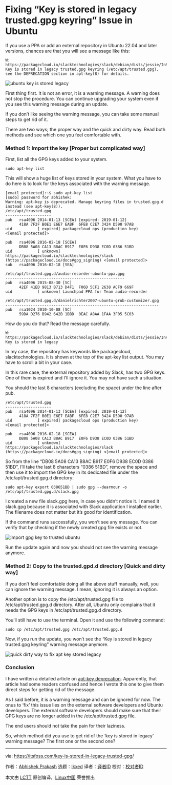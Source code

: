 [#]: subject: "Fixing “Key is stored in legacy trusted.gpg keyring” Issue in Ubuntu"
[#]: via: "https://itsfoss.com/key-is-stored-in-legacy-trusted-gpg/"
[#]: author: "Abhishek Prakash https://itsfoss.com/"
[#]: collector: "lkxed"
[#]: translator: "geekpi"
[#]: reviewer: " "
[#]: publisher: " "
[#]: url: " "

Fixing “Key is stored in legacy trusted.gpg keyring” Issue in Ubuntu
======

If you use a PPA or add an external repository in Ubuntu 22.04 and later versions, chances are that you will see a message like this:

```
W: https://packagecloud.io/slacktechnologies/slack/debian/dists/jessie/InRelease: Key is stored in legacy trusted.gpg keyring (/etc/apt/trusted.gpg), see the DEPRECATION section in apt-key(8) for details.
```

![ubuntu key is stored legacy][1]

First thing first. It is not an error, it is a warning message. A warning does not stop the procedure. You can continue upgrading your system even if you see this warning message during an update.

If you don’t like seeing the warning message, you can take some manual steps to get rid of it.

There are two ways; the proper way and the quick and dirty way. Read both methods and see which one you feel comfortable with.

### Method 1: Import the key [Proper but complicated way]

First, list all the GPG keys added to your system.

```
sudo apt-key list
```

This will show a huge list of keys stored in your system. What you have to do here is to look for the keys associated with the warning message.

```
[email protected]:~$ sudo apt-key list
[sudo] password for abhishek: 
Warning: apt-key is deprecated. Manage keyring files in trusted.gpg.d instead (see apt-key(8)).
/etc/apt/trusted.gpg
--------------------
pub   rsa4096 2014-01-13 [SCEA] [expired: 2019-01-12]
      418A 7F2F B0E1 E6E7 EABF  6FE8 C2E7 3424 D590 97AB
uid           [ expired] packagecloud ops (production key) <[email protected]>

pub   rsa4096 2016-02-18 [SCEA]
      DB08 5A08 CA13 B8AC B917  E0F6 D938 EC0D 0386 51BD
uid           [ unknown] https://packagecloud.io/slacktechnologies/slack (https://packagecloud.io/docs#gpg_signing) <[email protected]>
sub   rsa4096 2016-02-18 [SEA]

/etc/apt/trusted.gpg.d/audio-recorder-ubuntu-ppa.gpg
----------------------------------------------------
pub   rsa4096 2015-08-30 [SC]
      42EF 41ED 9813 B713 D4F1  F06D 5CF1 2638 ACF9 669F
uid           [ unknown] Launchpad PPA for Team audio-recorder

/etc/apt/trusted.gpg.d/danielrichter2007-ubuntu-grub-customizer.gpg
-------------------------------------------------------------------
pub   rsa1024 2010-10-08 [SC]
      59DA D276 B942 642B 1BBD  0EAC A8AA 1FAA 3F05 5C03
```

How do you do that? Read the message carefully. 

```
W: https://packagecloud.io/slacktechnologies/slack/debian/dists/jessie/InRelease: Key is stored in legacy
```

In my case, the repository has keywords like packagecloud, slacktechnologies. It is shown at the top of the apt-key list output. You may have to scroll a bit in your case.

In this rare case, the external repository added by Slack, has two GPG keys. One of them is expired and I’ll ignore it. You may not have such a situation.

You should the last 8 characters (excluding the space) under the line after pub.

```
/etc/apt/trusted.gpg
--------------------
pub   rsa4096 2014-01-13 [SCEA] [expired: 2019-01-12]
      418A 7F2F B0E1 E6E7 EABF  6FE8 C2E7 3424 D590 97AB
uid           [ expired] packagecloud ops (production key) <[email protected]>

pub   rsa4096 2016-02-18 [SCEA]
      DB08 5A08 CA13 B8AC B917  E0F6 D938 EC0D 0386 51BD
uid           [ unknown] https://packagecloud.io/slacktechnologies/slack (https://packagecloud.io/docs#gpg_signing) <[email protected]>
```

So from the line “DB08 5A08 CA13 B8AC B917 E0F6 D938 EC0D 0386 51BD”, I’ll take the last 8 characters “0386 51BD”, remove the space and then use it to import the GPG key in its dedicated file under the /etc/apt/trusted.gpg.d directory:

```
sudo apt-key export 038651BD | sudo gpg --dearmour -o /etc/apt/trusted.gpg.d/slack.gpg
```

I created a new file slack.gpg here, in case you didn’t notice it. I named it slack.gpg because it is associated with Slack application I installed earlier. The filename does not matter but it’s good for identification.

If the command runs successfully, you won’t see any message. You can verify that by checking if the newly created gpg file exists or not.

![import gpg key to trusted ubuntu][2]

Run the update again and now you should not see the warning message anymore.

### Method 2: Copy to the trusted.gpd.d directory [Quick and dirty way]

If you don’t feel comfortable doing all the above stuff manually, well, you can ignore the warning message. I mean, ignoring it is always an option.

Another option is to copy the /etc/apt/trusted.gpg file to /etc/apt/trusted.gpg.d directory. After all, Ubuntu only complains that it needs the GPG keys in /etc/apt/trusted.gpg.d directory.

You’ll still have to use the terminal. Open it and use the following command:

```
sudo cp /etc/apt/trusted.gpg /etc/apt/trusted.gpg.d
```

Now, if you run the update, you won’t see the “Key is stored in legacy trusted.gpg keyring” warning message anymore.

![quick dirty way to fix apt key stored legacy][3]

### Conclusion

I have written a detailed article on [apt-key deprecation][4]. Apparently, that article had some readers confused and hence I wrote this one to give them direct steps for getting rid of the message.

As I said before, it is a warning message and can be ignored for now. The onus to ‘fix’ this issue lies on the external software developers and Ubuntu developers. The external software developers should make sure that their GPG keys are no longer added in the /etc/apt/trusted.gpg file. 

The end users should not take the pain for their laziness.

So, which method did you use to get rid of the ‘key is stored in legacy’ warning message? The first one or the second one?

--------------------------------------------------------------------------------

via: https://itsfoss.com/key-is-stored-in-legacy-trusted-gpg/

作者：[Abhishek Prakash][a]
选题：[lkxed][b]
译者：[译者ID](https://github.com/译者ID)
校对：[校对者ID](https://github.com/校对者ID)

本文由 [LCTT](https://github.com/LCTT/TranslateProject) 原创编译，[Linux中国](https://linux.cn/) 荣誉推出

[a]: https://itsfoss.com/
[b]: https://github.com/lkxed
[1]: https://itsfoss.com/wp-content/uploads/2022/11/ubuntu-key-is-stored-legacy.png
[2]: https://itsfoss.com/wp-content/uploads/2022/11/import-gpg-key-to-trusted-ubuntu.png
[3]: https://itsfoss.com/wp-content/uploads/2022/11/quick-dirty-way-to-fix-apt-key-stored-legacy.png
[4]: https://itsfoss.com/apt-key-deprecated/
